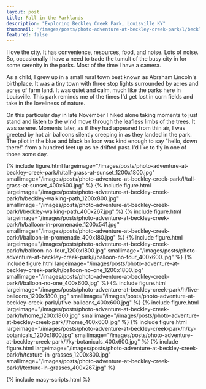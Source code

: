 ```yaml
---
layout: post
title: Fall in the Parklands
description: "Exploring Beckley Creek Park, Louisville KY"
thumbnail: '/images/posts/photo-adventure-at-beckley-creek-park/l/beckley-walking-path_400x267.jpg'
featured: false
---
```


I love the city. It has convenience, resources, food, and noise. Lots of noise. So, occasionally I have a need to trade the tumult of the busy city in for some serenity in the parks. Most of the time I have a camera.

As a child, I grew up in a small rural town best known as Abraham Lincoln's birthplace. It was a tiny town with three stop lights surrounded by acres and acres of farm land. It was quiet and calm, much like the parks here in Louisville. This park reminds me of the times I'd get lost in corn fields and take in the loveliness of nature.

On this particular day in late November I hiked alone taking moments to just stand and listen to the wind move through the leafless limbs of the trees. It was serene. Moments later, as if they had appeared from thin air, I was greeted by hot air balloons silently creeping in as they landed in the park. The pilot in the blue and black balloon was kind enough to say "hello, down there!" from a hundred feet up as he drifted past. I'd like to fly in one of those some day.

<div class="gallery macy-container" itemscope itemtype="http://schema.org/ImageGallery">
    {% include figure.html largeimage="/images/posts/photo-adventure-at-beckley-creek-park/h/tall-grass-at-sunset_1200x1800.jpg" smallimage="/images/posts/photo-adventure-at-beckley-creek-park/l/tall-grass-at-sunset_400x600.jpg" %}
    {% include figure.html largeimage="/images/posts/photo-adventure-at-beckley-creek-park/h/beckley-walking-path_1200x800.jpg" smallimage="/images/posts/photo-adventure-at-beckley-creek-park/l/beckley-walking-path_400x267.jpg" %}
    {% include figure.html largeimage="/images/posts/photo-adventure-at-beckley-creek-park/h/balloon-in-promenade_1200x541.jpg" smallimage="/images/posts/photo-adventure-at-beckley-creek-park/l/balloon-in-promenade_400x180.jpg" %}
    {% include figure.html largeimage="/images/posts/photo-adventure-at-beckley-creek-park/h/balloon-no-four_1200x1800.jpg"     smallimage="/images/posts/photo-adventure-at-beckley-creek-park/l/balloon-no-four_400x600.jpg" %}
    {% include figure.html largeimage="/images/posts/photo-adventure-at-beckley-creek-park/h/balloon-no-one_1200x1800.jpg"      smallimage="/images/posts/photo-adventure-at-beckley-creek-park/l/balloon-no-one_400x600.jpg" %}
    {% include figure.html largeimage="/images/posts/photo-adventure-at-beckley-creek-park/h/five-balloons_1200x1800.jpg"       smallimage="/images/posts/photo-adventure-at-beckley-creek-park/l/five-balloons_400x600.jpg" %}
    {% include figure.html largeimage="/images/posts/photo-adventure-at-beckley-creek-park/h/home_1200x1800.jpg"                smallimage="/images/posts/photo-adventure-at-beckley-creek-park/l/home_400x600.jpg" %}
    {% include figure.html largeimage="/images/posts/photo-adventure-at-beckley-creek-park/h/ky-botanicals_1200x1800.jpg"       smallimage="/images/posts/photo-adventure-at-beckley-creek-park/l/ky-botanicals_400x600.jpg" %}
    {% include figure.html largeimage="/images/posts/photo-adventure-at-beckley-creek-park/h/texture-in-grasses_1200x800.jpg"   smallimage="/images/posts/photo-adventure-at-beckley-creek-park/l/texture-in-grasses_400x267.jpg" %}
</div>

{% include macy-scripts.html %}